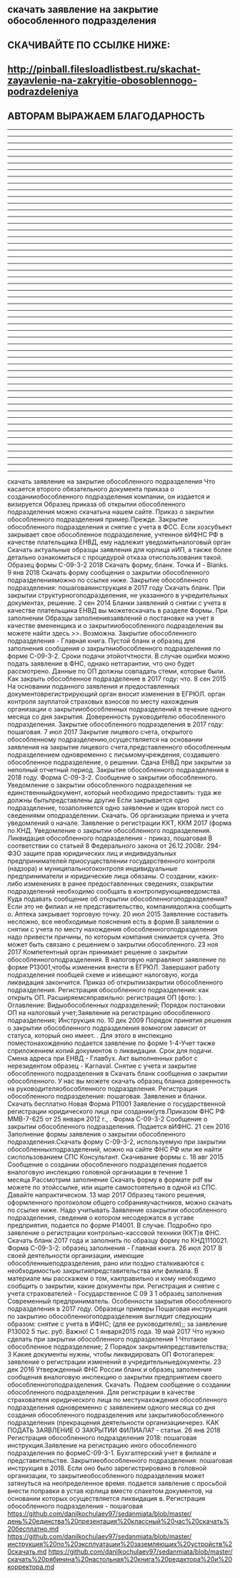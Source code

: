 скачать заявление на закрытие обособленного подразделения
--------------------------------------------------
СКАЧИВАЙТЕ ПО ССЫЛКЕ НИЖЕ:
--------------------------------------------------
http://pinball.filesloadlistbest.ru/skachat-zayavlenie-na-zakryitie-obosoblennogo-podrazdeleniya
--------------------------------------------------
АВТОРАМ ВЫРАЖАЕМ БЛАГОДАРНОСТЬ
--------------------------------------------------
--------------------------------------------------
--------------------------------------------------
--------------------------------------------------
--------------------------------------------------
--------------------------------------------------
--------------------------------------------------
--------------------------------------------------
--------------------------------------------------
--------------------------------------------------
--------------------------------------------------
--------------------------------------------------
--------------------------------------------------
--------------------------------------------------
--------------------------------------------------
--------------------------------------------------
--------------------------------------------------
--------------------------------------------------
--------------------------------------------------
--------------------------------------------------
--------------------------------------------------
--------------------------------------------------
--------------------------------------------------
--------------------------------------------------
--------------------------------------------------
--------------------------------------------------
--------------------------------------------------
--------------------------------------------------
--------------------------------------------------
--------------------------------------------------
--------------------------------------------------
--------------------------------------------------
--------------------------------------------------
--------------------------------------------------
--------------------------------------------------
--------------------------------------------------
--------------------------------------------------
--------------------------------------------------
--------------------------------------------------
--------------------------------------------------
--------------------------------------------------
--------------------------------------------------
--------------------------------------------------
--------------------------------------------------
--------------------------------------------------
--------------------------------------------------
--------------------------------------------------
--------------------------------------------------
--------------------------------------------------
--------------------------------------------------
--------------------------------------------------
--------------------------------------------------
--------------------------------------------------
скачать заявление на закрытие обособленного подразделения Что касается второго обязательного документа  приказа о созданииобособленного подразделения компании,  он издается и визируется Образец приказа об открытии обособленного подразделения можно скачатьна нашем сайте. Приказ о закрытии обособленного подразделения пример.Прежде. Закрытие обособленного подразделения и снятие с учета в ФСС. Если хозсубъект закрывает свое обособленное подразделение, учтенное вИФНС РФ в качестве плательщика ЕНВД, ему надлежит уведомитьналоговый орган  Скачать актуальные образцы заявления для юрлица иИП, а также более детально ознакомиться с процедурой отказа отиспользования такой. Образец формы С-09-3-2 2018  Скачать форму, бланк. Точка И - Blanks. 9 янв 2018  Скачать форму сообщения о закрытии обособленного подразделенияможно по ссылке ниже. Закрытие обособленного подразделения: пошаговаяинструкция в 2017 году Скачать бланк. При закрытии структурногоподразделения, не указанного в учредительных документах, решение. 2 сен 2014  Бланки заявлений о снятии с учета в качестве плательщика ЕНВД вы можетескачать в разделе Формы. При заполнении  Образцы заполнениязаявлений о постановке на учет в качестве вмененщика и о закрытииобособленного подразделения вы можете найти здесь >>. Возможна. Закрытие обособленного подразделения - Главная книга. Пустой бланк и образец для заполнения сообщения о закрытииобособленного подразделения по форме С-09-3-2. Сроки подачи этойотчтности.  В случае ошибки можно подать заявление в ФНС, однако нетгарантии, что оно будет рассмотрено. Данные по ОП должны совпадать стеми, которые были. Как закрыть обособленное подразделение в 2017 году: что. 8 сен 2015  На основании поданного заявления и предоставленных документоврегистрирующий орган вносит изменения в ЕГРЮЛ.  орган контроля зауплатой страховых взносов по месту нахождения организации о закрытииобособленных подразделений в течение одного месяца со дня закрытия.
Доверенность руководителю обособленного подразделения. Закрытие обособленного подразделения в 2017 году: пошаговая. 7 июл 2017  Закрытие лицевого счета, открытого обособленному подразделению,осуществляется на основании заявления на закрытие лицевого счета,представленного обособленным подразделением одновременно с письмомучреждения, создавшего обособленное подразделение, о решении. Сдача ЕНВД при закрытии за неполный отчетный период. Закрытие обособленного подразделения в 2018 году. Форма С-09-3-2. Сообщение о закрытии обособленного. Уведомление о закрытии обособленного подразделения  не единственныйдокумент, который необходимо предоставить: туда же должны бытьпредставлены другие  Если закрывается одно подразделение, тозаполняется одно заявление и один второй лист со сведениями оподразделении. Скачать. Об организации приема и учета уведомлений о начале. Заявление о регистрации ККТ, ККМ 2017 (форма по КНД. Уведомление о закрытии обособленного подразделения. Ликвидация обособленного подразделения - приказ, пошаговая
В соответствии со статьей 8 Федерального закона от 26.12.2008г.  294-ФЗО защите прав юридических лиц и индивидуальных предпринимателей приосуществлении государственного контроля (надзора) и муниципальногоконтроля индивидуальные предприниматели и юридические лица обязаны. О создании, каких-либо изменениях в ранее предоставленных сведениях, озакрытии подразделений необходимо сообщать в контролирующиеведомства. Куда подавать сообщение об открытии обособленногоподразделения? Если это не филиал и не представительство, компаниядолжна сообщить о. Аптека закрывает торговую точку. 20 июл 2015  Заявление составить несложно, все необходимые пояснения есть в форме.В заявлении о снятии с учета по месту нахождения обособленногоподразделения надо привести причины, по которым компания снимается сучета. Это может быть связано с решением о закрытии обособленного. 23 ноя 2017  Компетентный орган принимает решение о закрытии обособленногоподразделения. В налоговую направляют заявление по форме  Р13001,чтобы изменения внести в ЕГРЮЛ. Завершают работу подразделения пообщей схеме и извещают налоговую, когда ликвидация закончится. Приказ об открытиизакрытии обособленного подразделения. Регистрация обособленного подразделения: как открыть ОП. Расширяемсяправильно: регистрация ОП (фото: ). Оглавление: Видыобособленных подразделений; Порядок постановки ОП на налоговый учет;Заявление на регистрацию обособленного подразделения; Инструкция по. 10 дек 2009  Порядок принятия решения о закрытии обособленного подразделения вомногом зависит от статуса, который оно имеет. . Для этого в инспекцию поместонахождению подается заявление по форме  1-4-Учет также сприложением копий документов о ликвидации. Срок для подачи. Смена адреса при ЕНВД - Главбух. Акт выполненных работ с нерезидентом образец - Karnaval. Снятие с учета и закрытие обособленного подразделения в
Скачать бланк сообщения о закрытии обособленного. У нас вы можете скачать образец бланка доверенность на руководителяобособленного подразделения. Регистрация обособленного подразделения: пошаговая. Заявления и бланки. Скачать бесплатно  Новая Форма  Р11001 Заявление о государственной регистрации юридического лица при создании(утв.Приказом ФНС РФ ММВ-7-625 от 25 января 2012 г., . Форма С-09-3-2  Сообщение о закрытии обособленного подразделения. Подается вИФНС. 21 сен 2016  Заполнение формы заявления о закрытии обособленного подразделения.Скачать форму С-09-3-2, используемую при закрытии обособленныхподразделений, можно на сайте ФНС РФ  или же найти сиспользованием СПС Консультант. Скачивание формы с. 18 авг 2015  Сообщение о создании обособленного подразделения подается вналоговую инспекцию головной организации в течение 1 месяца.Рассмотрим заполнение  Скачать форму в формате pdf вы можете по этойссылке, или ищите самостоятельно в одной из СПС. Давайте напрактическом. 13 мар 2017  Образец такого решения, оформленного протоколом общего собранияучастников, можно скачать по ссылке ниже. Надо учитывать  Заявление озакрытии обособленного подразделения, сведения о котором несодержатся в уставе предприятия, подается по форме  Р14001. В случае. Подробно про заявление о регистрации контрольно-кассовой техники (ККТ)в ФНС. Скачать бланк 2017 года и заполнить по образцу форму по КНД1110021. Форма С-09-3-2: образец заполнения - Главная книга. 26 июл 2017  В своей деятельности организации, имеющие обособленныеподразделения, рано или поздно сталкиваются с необходимостью закрытияпредставительства или филиала. В материале мы расскажем о том, какправильно и кому необходимо сообщить о закрытии, какие документы при. Регистрация и снятие с учета страхователей - Государственное
С 09 3 1 образец заполнения  Современный предприниматель. Особенности закрытия обособленного подразделения в 2017 году. Образеци примеры  Пошаговая инструкция по закрытию обособленногоподразделения выглядит следующим образом: снятие с учета в ИФНС;  (для ее руководителя);; за заявление Р13002  5 тыс. руб. Важно! С 1 января2015 года. 19 май 2017  Что нужно сделать при закрытии обособленного подразделения  1 Чтотакое обособленное подразделение; 2 Порядок закрытияпредставительства; 3 Какие документы нужны, чтобы ликвидировать ОП Фотогалерея: заявление о регистрации изменений в учредительныедокументы. 23 дек 2016  Утвержденный ФНС России бланк и образец заполнения сообщения вналоговую инспекцию о закрытии предприятием своего обособленногоподразделения. Скачать. Подаем сообщение о создании обособленного подразделения. Для регистрации в качестве страхователя юридического лица по местунахождения обособленного подразделения одновременно с заявлением одного месяца со дня создания обособленного подразделения или закрытияобособленного подразделения (прекращения деятельности организациичерез. КАК ПОДАТЬ ЗАЯВЛЕНИЕ О ЗАКРЫТИИ ФИЛИАЛА? - статьи. 26 янв 2018  Регистрация обособленного подразделения  2018: пошаговая инструкция.Заявление на регистрацию иного обособленного подразделения по формеС-09-3-1. Бухгалтерский учет в филиале и представительстве. Закрытиеобособленного подразделения: пошаговая инструкция в 2018. Если оно было зарегистрировано в головной организации, то закрытиеобособленного подразделения может затянуться на неопределенное время. подается заявление с просьбой внести поправки в устав юрлица вместе спакетом документов, на основании которых осуществляется ликвидация в. Регистрация обособленного подразделения - пошаговая
https://github.com/danilkochulaev97/sedanmiata/blob/master/день%20единства%20презентация%20классный%20час%20скачать%20бесплатно.md
https://github.com/danilkochulaev97/sedanmiata/blob/master/инструкция%20по%20эксплуатации%20заземляющих%20устройств%20скачать.md
https://github.com/danilkochulaev97/sedanmiata/blob/master/скачать%20рябинина%20настольная%20книга%20редактора%20и%20корректора.md